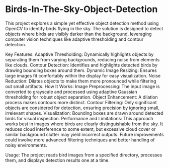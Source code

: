 # Birds-In-The-Sky-Object-Detection
This project explores a simple yet effective object detection method using OpenCV to identify birds flying in the sky. The solution is designed to detect objects where birds are visibly darker than the background, leveraging computer vision techniques like adaptive thresholding and contour detection.

Key Features:
Adaptive Thresholding: Dynamically highlights objects by separating them from varying backgrounds, reducing noise from elements like clouds.
Contour Detection: Identifies and highlights detected birds by drawing bounding boxes around them.
Dynamic Image Resizing: Ensures large images fit comfortably within the display for easy visualization.
Noise Reduction: Dilates objects to make them more pronounced while filtering out small artifacts.
How It Works:
Image Preprocessing: The input image is converted to grayscale and processed using adaptive Gaussian thresholding for robust object separation.
Object Enhancement: A dilation process makes contours more distinct.
Contour Filtering: Only significant objects are considered for detection, ensuring precision by ignoring small, irrelevant shapes.
Visualization: Bounding boxes are drawn around detected birds for visual inspection.
Performance and Limitations:
This approach works best in images where birds are clearly distinguishable from the sky. It reduces cloud interference to some extent, but excessive cloud cover or similar background clutter may yield incorrect outputs. Future improvements could involve more advanced filtering techniques and better handling of noisy environments.

Usage:
The project reads bird images from a specified directory, processes them, and displays detection results one at a time.
